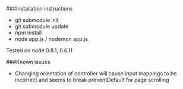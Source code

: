 ###Installation instructions

 * git submodule init
 * git submodule update
 * npm install
 * node app.js / nodemon app.js

Tested on node 0.8.1, 0.6.11 

###Known issues
 * Changing orientation of controller will cause input mappings 
 to be incorrect and seems to break preventDefault for page scrolling
